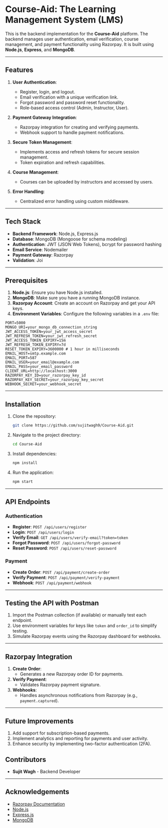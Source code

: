 
# Course-Aid: The Learning Management System (LMS)

This is the backend implementation for the **Course-Aid** platform. The backend manages user authentication, email verification, course management, and payment functionality using Razorpay. It is built using **Node.js**, **Express**, and **MongoDB**.

---

## Features

1. **User Authentication**:
   - Register, login, and logout.
   - Email verification with a unique verification link.
   - Forgot password and password reset functionality.
   - Role-based access control (Admin, Instructor, User).

2. **Payment Gateway Integration**:
   - Razorpay integration for creating and verifying payments.
   - Webhook support to handle payment notifications.

3. **Secure Token Management**:
   - Implements access and refresh tokens for secure session management.
   - Token expiration and refresh capabilities.

4. **Course Management**:
   - Courses can be uploaded by instructors and accessed by users.

5. **Error Handling**:
   - Centralized error handling using custom middleware.

---

## Tech Stack

- **Backend Framework**: Node.js, Express.js
- **Database**: MongoDB (Mongoose for schema modeling)
- **Authentication**: JWT (JSON Web Tokens), bcrypt for password hashing
- **Email Service**: Nodemailer
- **Payment Gateway**: Razorpay
- **Validation**: Joi

---

## Prerequisites

1. **Node.js**: Ensure you have Node.js installed.
2. **MongoDB**: Make sure you have a running MongoDB instance.
3. **Razorpay Account**: Create an account on Razorpay and get your API keys.
4. **Environment Variables**: Configure the following variables in a `.env` file:

```env
PORT=5000
MONGO_URI=your_mongo_db_connection_string
JWT_ACCESS_TOKEN=your_jwt_access_secret
JWT_REFRESH_TOKEN=your_jwt_refresh_secret
JWT_ACCESS_TOKEN_EXPIRY=15m
JWT_REFRESH_TOKEN_EXPIRY=7d
RESET_TOKEN_EXPIRY=3600000 # 1 hour in milliseconds
EMAIL_HOST=smtp.example.com
EMAIL_PORT=587
EMAIL_USER=your_email@example.com
EMAIL_PASS=your_email_password
CLIENT_URL=http://localhost:3000
RAZORPAY_KEY_ID=your_razorpay_key_id
RAZORPAY_KEY_SECRET=your_razorpay_key_secret
WEBHOOK_SECRET=your_webhook_secret
```

---

## Installation

1. Clone the repository:
   ```bash
   git clone https://github.com/sujitwagh9/Course-Aid.git
   ```

2. Navigate to the project directory:
   ```bash
   cd Course-Aid
   ```

3. Install dependencies:
   ```bash
   npm install
   ```

4. Run the application:
   ```bash
   npm start
   ```

---

## API Endpoints

### **Authentication**

- **Register**: `POST /api/users/register`
- **Login**: `POST /api/users/login`
- **Verify Email**: `GET /api/users/verify-email?token=token`
- **Forgot Password**: `POST /api/users/forgot-password`
- **Reset Password**: `POST /api/users/reset-password`

### **Payment**

- **Create Order**: `POST /api/payment/create-order`
- **Verify Payment**: `POST /api/payment/verify-payment`
- **Webhook**: `POST /api/payment/webhook`

---

## Testing the API with Postman

1. Import the Postman collection (if available) or manually test each endpoint.
2. Use environment variables for keys like `token` and `order_id` to simplify testing.
3. Simulate Razorpay events using the Razorpay dashboard for webhooks.

---

## Razorpay Integration

1. **Create Order**:
   - Generates a new Razorpay order ID for payments.
2. **Verify Payment**:
   - Validates Razorpay payment signature.
3. **Webhooks**:
   - Handles asynchronous notifications from Razorpay (e.g., `payment.captured`).

---


## Future Improvements


1. Add support for subscription-based payments.
2. Implement analytics and reporting for payments and user activity.
3. Enhance security by implementing two-factor authentication (2FA).


## Contributors

- **Sujit Wagh** - Backend Developer

---

## Acknowledgements

- [Razorpay Documentation](https://razorpay.com/docs/)
- [Node.js](https://nodejs.org/)
- [Express.js](https://expressjs.com/)
- [MongoDB](https://www.mongodb.com/)
